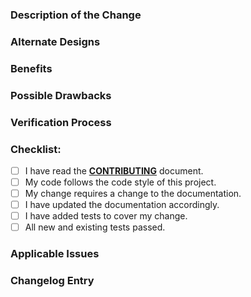 <!--
### Requirements

Filling out the template is required. Any pull request that does not include enough information to be reviewed in a timely manner may be closed at the maintainers' discretion.  All new code requires documentation and tests to ensure against regressions.

**NOTE: If this PR includes code that will need to be updated or changed if auto-updates is merged into WordPress core, then please ensure you include relevant comments in your docblocks and that you add the "Core Merge Prerequisite" label to the PR.**

-->

### Description of the Change

<!--
We must be able to understand the design of your change from this description. If we can't get a good idea of what the code will be doing from the description here, the pull request may be closed at the maintainers' discretion. Keep in mind that the maintainer reviewing this PR may not be familiar with or have worked with the code here recently, so please walk us through the concepts.  Please include screenshots (if appropriate).
-->

### Alternate Designs

<!-- Explain what other alternates were considered and why the proposed version was selected. -->

### Benefits

<!-- What benefits will be realized by the code change? -->

### Possible Drawbacks

<!-- What are the possible side-effects or negative impacts of the code change? -->

### Verification Process

<!--
What process did you follow to verify that your change has the desired effects?

- How did you verify that all new functionality works as expected?
- How did you verify that all changed functionality works as expected?
- How did you verify that the change has not introduced any regressions?

Describe the actions you performed (e.g., commands you ran, text you typed, buttons you clicked) and describe the results you observed.
-->

### Checklist:

<!--- Go over all the following points, and put an `x` in all the boxes that apply. -->
<!--- If you're unsure about any of these, don't hesitate to ask. We're here to help! -->
- [ ] I have read the [**CONTRIBUTING**](/CONTRIBUTING.md) document.
- [ ] My code follows the code style of this project.
- [ ] My change requires a change to the documentation.
- [ ] I have updated the documentation accordingly.
- [ ] I have added tests to cover my change.
- [ ] All new and existing tests passed.

<!-- _NOTE: these things are not required to open a PR and can be done afterwards / while the PR is open._ -->

### Applicable Issues

<!-- Enter any applicable Issues here -->

### Changelog Entry

<!-- Add sample CHANGELOG.md entry for this PR, noting whether this is something being Added / Changed / Deprecated / Removed / Fixed / or Security related.  Also note who should be credited/recieve props with the change. -->
